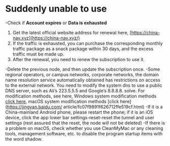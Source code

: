 # Suddenly unable to use

-Check if **Account expires** or **Data is exhausted**

1. Get the latest official website address for renewal here, [https://china-nav.xyz](https://china-nav.xyz/)
2. If the traffic is exhausted, you can purchase the corresponding monthly traffic package as a snack package within 30 days, and the excess traffic must be made up.
3. After the renewal, you need to renew the subscription to use it.

-Delete the previous node, and then update the subscription once.
-Some regional operators, or campus networks, corporate networks, the domain name resolution service automatically obtained has restrictions on access to the external network. You need to modify the system dns to use a public DNS server, such as Ali’s 223.5.5.5 and Google’s 8.8.8.8. solve. For modification methods, see here, Windows system modification methods [click here](https://jingyan.baidu.com/article/2fb0ba40833b0a00f2ec5f28.html), macOS system modification methods [click here](https://jingyan.baidu.com/ article/fc07f9891f626712ffe519cf.html)
-If it is a China-mainland Android phone, please restart the phone; if it is an iOS device, click the app lower bar settings-reset-reset the tunnel and user settings (rest assured that the reset, the node will not be deleted)
-If there is a problem on macOS, check whether you use CleanMyMac or any cleaning tools, management software, etc. to disable the program startup items with the word shadow.